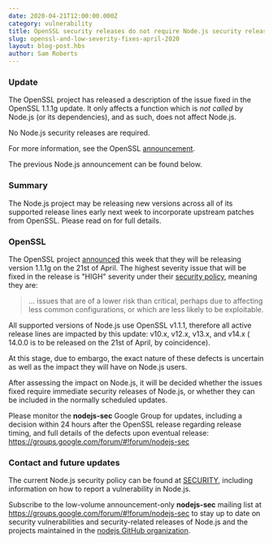 ```yaml
---
date: 2020-04-21T12:00:00.000Z
category: vulnerability
title: OpenSSL security releases do not require Node.js security releases
slug: openssl-and-low-severity-fixes-april-2020
layout: blog-post.hbs
author: Sam Roberts
---
```


### Update

The OpenSSL project has released a description of the issue fixed in the
OpenSSL 1.1.1g update. It only affects a function which is *not called*
by Node.js (or its dependencies), and as such, does not affect Node.js.

No Node.js security releases are required.

For more information, see the OpenSSL
[announcement](https://www.openssl.org/news/secadv/20200421.txt).

The previous Node.js announcement can be found below.

### Summary

The Node.js project may be releasing new versions across all of its supported
release lines early next week to incorporate upstream patches from OpenSSL.
Please read on for full details.

### OpenSSL

The OpenSSL project
[announced](https://mta.openssl.org/pipermail/openssl-announce/2020-April/000170.html)
this week that they will be releasing version 1.1.1g on the 21st of
April. The highest severity issue that will be fixed in the release
is "HIGH" severity under their
[security policy](https://www.openssl.org/policies/secpolicy.html),
meaning they are:

> ... issues that are of a lower risk than critical, perhaps due to affecting
> less common configurations, or which are less likely to be exploitable.

All supported versions of Node.js use OpenSSL v1.1.1, therefore all active
release lines are impacted by this update: v10.x, v12.x, v13.x, and v14.x (
14.0.0 is to be released on the 21st of April, by coincidence).

At this stage, due to embargo, the exact nature of these defects is uncertain
as well as the impact they will have on Node.js users.

After assessing the impact on Node.js, it will be decided whether the issues
fixed require immediate security releases of Node.js, or whether they can be
included in the normally scheduled updates.

Please monitor the **nodejs-sec** Google Group for updates, including a
decision within 24 hours after the OpenSSL release regarding release timing,
and full details of the defects upon eventual release:
https://groups.google.com/forum/#!forum/nodejs-sec

### Contact and future updates

The current Node.js security policy can be found at [SECURITY](https://github.com/nodejs/node/blob/master/SECURITY.md#security),
including information on how to report a vulnerability in Node.js.

Subscribe to the low-volume announcement-only **nodejs-sec** mailing list at
https://groups.google.com/forum/#!forum/nodejs-sec to stay up to date on
security vulnerabilities and security-related releases of Node.js and the
projects maintained in the
[nodejs GitHub organization](https://github.com/nodejs).
